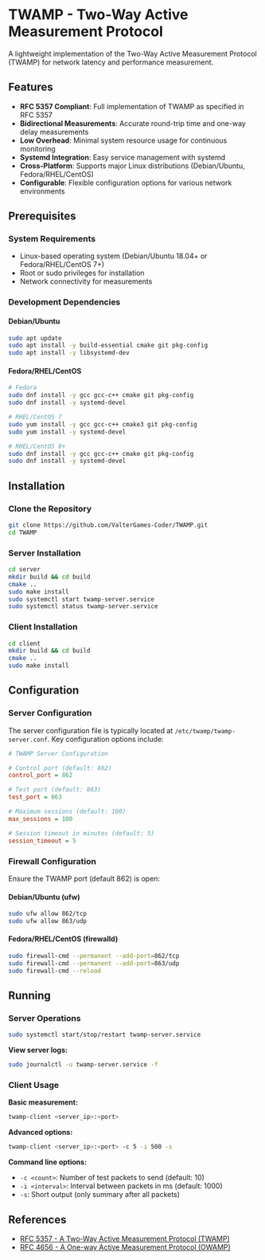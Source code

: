 # TWAMP - Two-Way Active Measurement Protocol

A lightweight implementation of the Two-Way Active Measurement Protocol (TWAMP) for network latency and performance measurement.

## Features

- **RFC 5357 Compliant**: Full implementation of TWAMP as specified in RFC 5357
- **Bidirectional Measurements**: Accurate round-trip time and one-way delay measurements
- **Low Overhead**: Minimal system resource usage for continuous monitoring
- **Systemd Integration**: Easy service management with systemd
- **Cross-Platform**: Supports major Linux distributions (Debian/Ubuntu, Fedora/RHEL/CentOS)
- **Configurable**: Flexible configuration options for various network environments

## Prerequisites

### System Requirements
- Linux-based operating system (Debian/Ubuntu 18.04+ or Fedora/RHEL/CentOS 7+)
- Root or sudo privileges for installation
- Network connectivity for measurements

### Development Dependencies

#### Debian/Ubuntu
```bash
sudo apt update
sudo apt install -y build-essential cmake git pkg-config
sudo apt install -y libsystemd-dev
```

#### Fedora/RHEL/CentOS
```bash
# Fedora
sudo dnf install -y gcc gcc-c++ cmake git pkg-config
sudo dnf install -y systemd-devel

# RHEL/CentOS 7
sudo yum install -y gcc gcc-c++ cmake3 git pkg-config
sudo yum install -y systemd-devel

# RHEL/CentOS 8+
sudo dnf install -y gcc gcc-c++ cmake git pkg-config
sudo dnf install -y systemd-devel
```

## Installation

### Clone the Repository
```bash
git clone https://github.com/ValterGames-Coder/TWAMP.git
cd TWAMP
```

### Server Installation

   ```bash
   cd server
   mkdir build && cd build
   cmake ..
   sudo make install
   sudo systemctl start twamp-server.service
   sudo systemctl status twamp-server.service
   ```

### Client Installation

   ```bash
   cd client
   mkdir build && cd build
   cmake ..
   sudo make install
   ```

## Configuration

### Server Configuration
The server configuration file is typically located at `/etc/twamp/twamp-server.conf`. Key configuration options include:

```ini
# TWAMP Server Configuration

# Control port (default: 862)
control_port = 862

# Test port (default: 863)
test_port = 863

# Maximum sessions (default: 100)
max_sessions = 100

# Session timeout in minutes (default: 5)
session_timeout = 5
```

### Firewall Configuration
Ensure the TWAMP port (default 862) is open:

#### Debian/Ubuntu (ufw)
```bash
sudo ufw allow 862/tcp
sudo ufw allow 863/udp
```

#### Fedora/RHEL/CentOS (firewalld)
```bash
sudo firewall-cmd --permanent --add-port=862/tcp
sudo firewall-cmd --permanent --add-port=863/udp
sudo firewall-cmd --reload
```

## Running

### Server Operations

```bash
sudo systemctl start/stop/restart twamp-server.service
```

**View server logs:**
```bash
sudo journalctl -u twamp-server.service -f
```

### Client Usage

**Basic measurement:**
```bash
twamp-client <server_ip>:<port>
```

**Advanced options:**
```bash
twamp-client <server_ip>:<port> -c 5 -i 500 -s
```

**Command line options:**

- `-c <count>`: Number of test packets to send (default: 10)
- `-i <interval>`: Interval between packets in ms (default: 1000)
- `-s`: Short output (only summary after all packets)

## References

- [RFC 5357 - A Two-Way Active Measurement Protocol (TWAMP)](https://tools.ietf.org/html/rfc5357)
- [RFC 4656 - A One-way Active Measurement Protocol (OWAMP)](https://tools.ietf.org/html/rfc4656)
